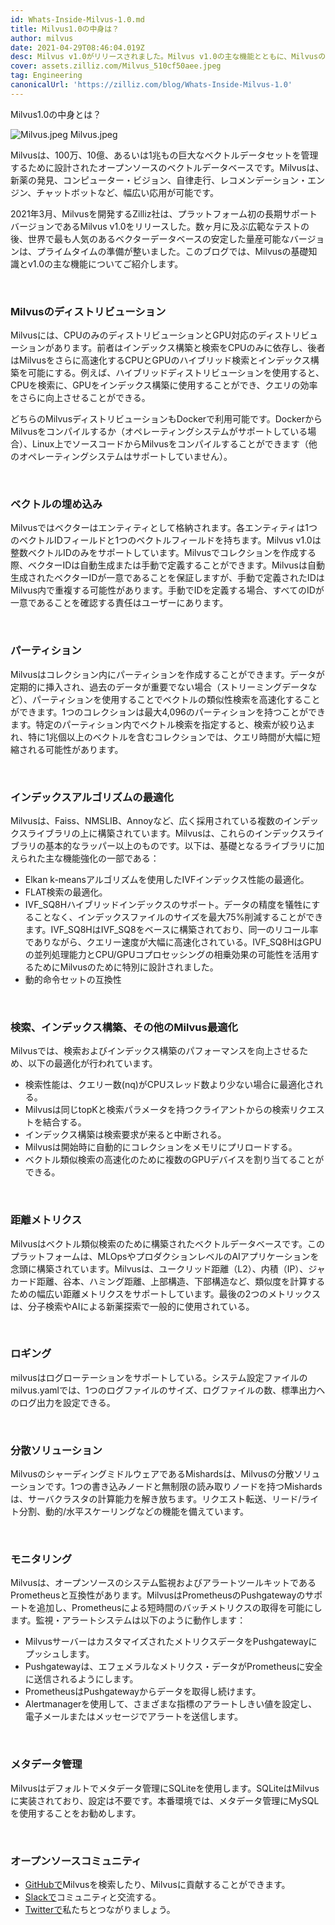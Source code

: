 ```yaml
---
id: Whats-Inside-Milvus-1.0.md
title: Milvus1.0の中身は？
author: milvus
date: 2021-04-29T08:46:04.019Z
desc: Milvus v1.0がリリースされました。Milvus v1.0の主な機能とともに、Milvusの基礎についてご紹介します。
cover: assets.zilliz.com/Milvus_510cf50aee.jpeg
tag: Engineering
canonicalUrl: 'https://zilliz.com/blog/Whats-Inside-Milvus-1.0'
---
```

<custom-h1>Milvus1.0の中身とは？</custom-h1><p>
  
   <span class="img-wrapper"> <img translate="no" src="https://assets.zilliz.com/Milvus_510cf50aee.jpeg" alt="Milvus.jpeg" class="doc-image" id="milvus.jpeg" />
   </span> <span class="img-wrapper"> <span>Milvus.jpeg</span> </span></p>
<p>Milvusは、100万、10億、あるいは1兆もの巨大なベクトルデータセットを管理するために設計されたオープンソースのベクトルデータベースです。Milvusは、新薬の発見、コンピューター・ビジョン、自律走行、レコメンデーション・エンジン、チャットボットなど、幅広い応用が可能です。</p>
<p>2021年3月、Milvusを開発するZilliz社は、プラットフォーム初の長期サポートバージョンであるMilvus v1.0をリリースした。数ヶ月に及ぶ広範なテストの後、世界で最も人気のあるベクターデータベースの安定した量産可能なバージョンは、プライムタイムの準備が整いました。このブログでは、Milvusの基礎知識とv1.0の主な機能についてご紹介します。</p>
<p><br/></p>
<h3 id="Milvus-distributions" class="common-anchor-header">Milvusのディストリビューション</h3><p>Milvusには、CPUのみのディストリビューションとGPU対応のディストリビューションがあります。前者はインデックス構築と検索をCPUのみに依存し、後者はMilvusをさらに高速化するCPUとGPUのハイブリッド検索とインデックス構築を可能にする。例えば、ハイブリッドディストリビューションを使用すると、CPUを検索に、GPUをインデックス構築に使用することができ、クエリの効率をさらに向上させることができる。</p>
<p>どちらのMilvusディストリビューションもDockerで利用可能です。DockerからMilvusをコンパイルするか（オペレーティングシステムがサポートしている場合）、Linux上でソースコードからMilvusをコンパイルすることができます（他のオペレーティングシステムはサポートしていません）。</p>
<p><br/></p>
<h3 id="Embedding-vectors" class="common-anchor-header">ベクトルの埋め込み</h3><p>Milvusではベクターはエンティティとして格納されます。各エンティティは1つのベクトルIDフィールドと1つのベクトルフィールドを持ちます。Milvus v1.0は整数ベクトルIDのみをサポートしています。Milvusでコレクションを作成する際、ベクターIDは自動生成または手動で定義することができます。Milvusは自動生成されたベクターIDが一意であることを保証しますが、手動で定義されたIDはMilvus内で重複する可能性があります。手動でIDを定義する場合、すべてのIDが一意であることを確認する責任はユーザーにあります。</p>
<p><br/></p>
<h3 id="Partitions" class="common-anchor-header">パーティション</h3><p>Milvusはコレクション内にパーティションを作成することができます。データが定期的に挿入され、過去のデータが重要でない場合（ストリーミングデータなど）、パーティションを使用することでベクトルの類似性検索を高速化することができます。1つのコレクションは最大4,096のパーティションを持つことができます。特定のパーティション内でベクトル検索を指定すると、検索が絞り込まれ、特に1兆個以上のベクトルを含むコレクションでは、クエリ時間が大幅に短縮される可能性があります。</p>
<p><br/></p>
<h3 id="Index-algorithm-optimizations" class="common-anchor-header">インデックスアルゴリズムの最適化</h3><p>Milvusは、Faiss、NMSLIB、Annoyなど、広く採用されている複数のインデックスライブラリの上に構築されています。Milvusは、これらのインデックスライブラリの基本的なラッパー以上のものです。以下は、基礎となるライブラリに加えられた主な機能強化の一部である：</p>
<ul>
<li>Elkan k-meansアルゴリズムを使用したIVFインデックス性能の最適化。</li>
<li>FLAT検索の最適化。</li>
<li>IVF_SQ8Hハイブリッドインデックスのサポート。データの精度を犠牲にすることなく、インデックスファイルのサイズを最大75%削減することができます。IVF_SQ8HはIVF_SQ8をベースに構築されており、同一のリコール率でありながら、クエリー速度が大幅に高速化されている。IVF_SQ8HはGPUの並列処理能力とCPU/GPUコプロセッシングの相乗効果の可能性を活用するためにMilvusのために特別に設計されました。</li>
<li>動的命令セットの互換性</li>
</ul>
<p><br/></p>
<h3 id="Search-index-building-and-other-Milvus-optimizations" class="common-anchor-header">検索、インデックス構築、その他のMilvus最適化</h3><p>Milvusでは、検索およびインデックス構築のパフォーマンスを向上させるため、以下の最適化が行われています。</p>
<ul>
<li>検索性能は、クエリー数(nq)がCPUスレッド数より少ない場合に最適化される。</li>
<li>Milvusは同じtopKと検索パラメータを持つクライアントからの検索リクエストを結合する。</li>
<li>インデックス構築は検索要求が来ると中断される。</li>
<li>Milvusは開始時に自動的にコレクションをメモリにプリロードする。</li>
<li>ベクトル類似検索の高速化のために複数のGPUデバイスを割り当てることができる。</li>
</ul>
<p><br/></p>
<h3 id="Distance-metrics" class="common-anchor-header">距離メトリクス</h3><p>Milvusはベクトル類似検索のために構築されたベクトルデータベースです。このプラットフォームは、MLOpsやプロダクションレベルのAIアプリケーションを念頭に構築されています。Milvusは、ユークリッド距離（L2）、内積（IP）、ジャカード距離、谷本、ハミング距離、上部構造、下部構造など、類似度を計算するための幅広い距離メトリクスをサポートしています。最後の2つのメトリックスは、分子検索やAIによる新薬探索で一般的に使用されている。</p>
<p><br/></p>
<h3 id="Logging" class="common-anchor-header">ロギング</h3><p>milvusはログローテーションをサポートしている。システム設定ファイルのmilvus.yamlでは、1つのログファイルのサイズ、ログファイルの数、標準出力へのログ出力を設定できる。</p>
<p><br/></p>
<h3 id="Distributed-solution" class="common-anchor-header">分散ソリューション</h3><p>MilvusのシャーディングミドルウェアであるMishardsは、Milvusの分散ソリューションです。1つの書き込みノードと無制限の読み取りノードを持つMishardsは、サーバクラスタの計算能力を解き放ちます。リクエスト転送、リード/ライト分割、動的/水平スケーリングなどの機能を備えています。</p>
<p><br/></p>
<h3 id="Monitoring" class="common-anchor-header">モニタリング</h3><p>Milvusは、オープンソースのシステム監視およびアラートツールキットであるPrometheusと互換性があります。MilvusはPrometheusのPushgatewayのサポートを追加し、Prometheusによる短時間のバッチメトリクスの取得を可能にします。監視・アラートシステムは以下のように動作します：</p>
<ul>
<li>MilvusサーバーはカスタマイズされたメトリクスデータをPushgatewayにプッシュします。</li>
<li>Pushgatewayは、エフェメラルなメトリクス・データがPrometheusに安全に送信されるようにします。</li>
<li>PrometheusはPushgatewayからデータを取得し続けます。</li>
<li>Alertmanagerを使用して、さまざまな指標のアラートしきい値を設定し、電子メールまたはメッセージでアラートを送信します。</li>
</ul>
<p><br/></p>
<h3 id="Metadata-management" class="common-anchor-header">メタデータ管理</h3><p>Milvusはデフォルトでメタデータ管理にSQLiteを使用します。SQLiteはMilvusに実装されており、設定は不要です。本番環境では、メタデータ管理にMySQLを使用することをお勧めします。</p>
<p><br/></p>
<h3 id="Engage-with-our-open-source-community" class="common-anchor-header">オープンソースコミュニティ</h3><ul>
<li><a href="https://github.com/milvus-io/milvus/">GitHubで</a>Milvusを検索したり、Milvusに貢献することができます。</li>
<li><a href="https://join.slack.com/t/milvusio/shared_invite/zt-e0u4qu3k-bI2GDNys3ZqX1YCJ9OM~GQ">Slackで</a>コミュニティと交流する。</li>
<li><a href="https://twitter.com/milvusio">Twitterで</a>私たちとつながりましょう。</li>
</ul>
